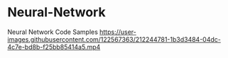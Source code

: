 # Neural-Network
Neural Network Code Samples
https://user-images.githubusercontent.com/122567363/212244781-1b3d3484-04dc-4c7e-bd8b-f25bb85414a5.mp4



